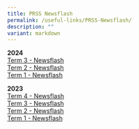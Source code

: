 ```yaml
---
title: PRSS Newsflash
permalink: /useful-links/PRSS-Newsflash/
description: ""
variant: markdown
---
```

**2024**  
[Term 3 - Newsflash](/files/Newsflash__Term_3_2024_Final.pdf)<br>
[Term 2 - Newsflash](/files/Newsflash_Term_2_2024.pdf)<br>
[Term 1 - Newsflash](/files/Useful%20Links/Newsflash/Newsflash_Term_1_2024__final_.pdf)<br>


**2023**  
[Term 4 - Newsflash](/files/Useful%20Links/Newsflash/Newsflash_Term_4_2023.pdf)<br>
[Term 3 - Newsflash](/files/Useful%20Links/Newsflash/newsflash%20term%203%202023_final.pdf)<br>
[Term 2 - Newsflash](/files/Useful%20Links/Newsflash/newsflash%20term%202%202023_final.pdf)<br>
[Term 1 - Newsflash](/files/Useful%20Links/Newsflash/newsflash%20term%202%202023_final.pdf)